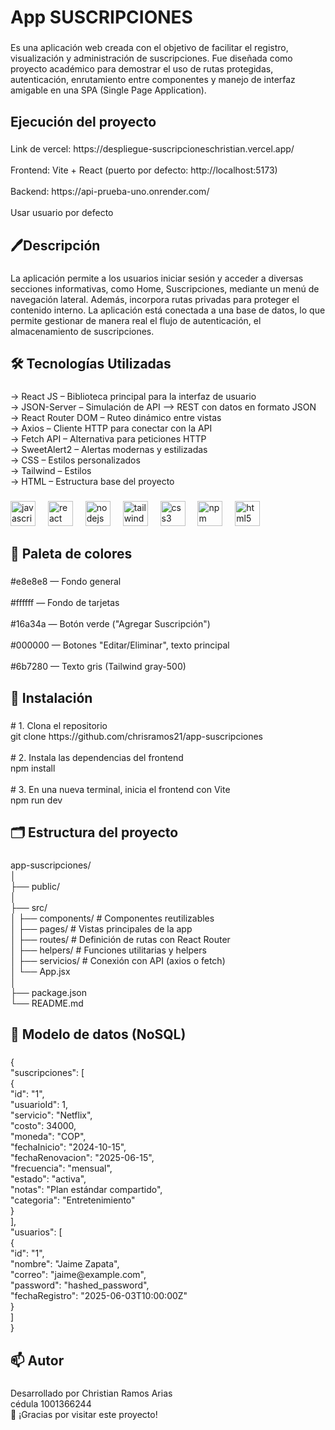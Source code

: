 <h1 align="left">App SUSCRIPCIONES</h1>

###

<p align="left">Es una aplicación web creada con el objetivo de facilitar el registro, visualización y administración de suscripciones. Fue diseñada como proyecto académico para demostrar el uso de rutas protegidas, autenticación, enrutamiento entre componentes y manejo de interfaz amigable en una SPA (Single Page Application).</p>

###
<h2 align ="left"> Ejecución del proyecto </h2>

###

<p aling ="left">Link de vercel: https://despliegue-suscripcioneschristian.vercel.app/<br></br>Frontend: Vite + React (puerto por defecto: http://localhost:5173)<br></br>Backend: https://api-prueba-uno.onrender.com/<br></br>Usar usuario por defecto</p>

###

<h2 align="left">🖊️Descripción</h2>

###

<p align="left">La aplicación permite a los usuarios iniciar sesión y acceder a diversas secciones informativas, como Home, Suscripciones, mediante un menú de navegación lateral. Además, incorpora rutas privadas para proteger el contenido interno. La aplicación está conectada a una base de datos, lo que permite gestionar de manera real el flujo de autenticación, el almacenamiento de suscripciones.</p>

###

<h2 align="left">🛠️ Tecnologías Utilizadas</h2>

###

<p align="left">-> React JS – Biblioteca principal para la interfaz de usuario<br>-> JSON-Server – Simulación de API --> REST con datos en formato JSON<br>-> React Router DOM – Ruteo dinámico entre vistas<br>-> Axios – Cliente HTTP para conectar con la API<br>-> Fetch API – Alternativa para peticiones HTTP<br>-> SweetAlert2 – Alertas modernas y estilizadas<br>-> CSS – Estilos personalizados<br>-> Tailwind – Estilos <br>-> HTML – Estructura base del proyecto</p>

###

<div align="left">
  <img src="https://cdn.jsdelivr.net/gh/devicons/devicon/icons/javascript/javascript-original.svg" height="40" alt="javascript logo"  />
  <img width="12" />
  <img src="https://cdn.jsdelivr.net/gh/devicons/devicon/icons/react/react-original.svg" height="40" alt="react logo"  />
  <img width="12" />
  <img src="https://cdn.jsdelivr.net/gh/devicons/devicon/icons/nodejs/nodejs-original.svg" height="40" alt="nodejs logo"  />
  <img width="12" />
  <img src="https://cdn.jsdelivr.net/gh/devicons/devicon/icons/tailwindcss/tailwindcss-original-wordmark.svg" height="40" alt="tailwindcss logo"  />
  <img width="12" />
  <img src="https://cdn.jsdelivr.net/gh/devicons/devicon/icons/css3/css3-original.svg" height="40" alt="css3 logo"  />
  <img width="12" />
  <img src="https://cdn.jsdelivr.net/gh/devicons/devicon/icons/npm/npm-original-wordmark.svg" height="40" alt="npm logo"  />
  <img width="12" />
  <img src="https://cdn.jsdelivr.net/gh/devicons/devicon/icons/html5/html5-original.svg" height="40" alt="html5 logo"  />
</div>

###

<h2 align="left">🎨 Paleta de colores</h2>

###

<p align="left">#e8e8e8 — Fondo general<br><br>#ffffff — Fondo de tarjetas<br><br>#16a34a — Botón verde ("Agregar Suscripción")<br><br>#000000 — Botones "Editar/Eliminar", texto principal<br><br>#6b7280 — Texto gris (Tailwind gray-500)</p>

###

<h2 align="left">💾 Instalación</h2>

###

<p align="left"># 1. Clona el repositorio<br>git clone https://github.com/chrisramos21/app-suscripciones<br><br># 2. Instala las dependencias del frontend<br>npm install<br><br># 3. En una nueva terminal, inicia el frontend con Vite<br>npm run dev</p>

###

<h2 align="left">🗂️ Estructura del proyecto</h2>

###

<p align="left">app-suscripciones/<br>│<br>├── public/<br>│<br>├── src/<br>│   ├── components/      # Componentes reutilizables<br>│   ├── pages/           # Vistas principales de la app<br>│   ├── routes/          # Definición de rutas con React Router<br>│   ├── helpers/         # Funciones utilitarias y helpers<br>│   ├── servicios/       # Conexión con API (axios o fetch)<br>│   └── App.jsx<br>│<br>├── package.json<br>└── README.md</p>

###

<h2 align="left">🧩 Modelo de datos (NoSQL)</h2>

###

<p align="left">{<br>  "suscripciones": [<br>    {<br>    "id": "1",<br>    "usuarioId": 1,<br>    "servicio": "Netflix",<br>    "costo": 34000,<br>    "moneda": "COP",<br>    "fechaInicio": "2024-10-15",<br>    "fechaRenovacion": "2025-06-15",<br>    "frecuencia": "mensual",<br>    "estado": "activa",<br>    "notas": "Plan estándar compartido",<br>    "categoria": "Entretenimiento"<br>  }<br>  ],<br>  "usuarios": [<br>   {<br>    "id": "1",<br>    "nombre": "Jaime Zapata",<br>    "correo": "jaime@example.com",<br>    "password": "hashed_password",<br>    "fechaRegistro": "2025-06-03T10:00:00Z"<br>  }<br>  ]<br>}</p>

###

<h2 align="left">📫 Autor</h2>

###

<p align="left">Desarrollado por Christian Ramos Arias<br>cédula 1001366244<br>🚀 ¡Gracias por visitar este proyecto!</p>

###